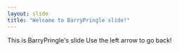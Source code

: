 ```yaml
---
layout: slide
title: "Welcome to BarryPringle slide!"
---
```

This is BarryPringle's slide
Use the left arrow to go back!
